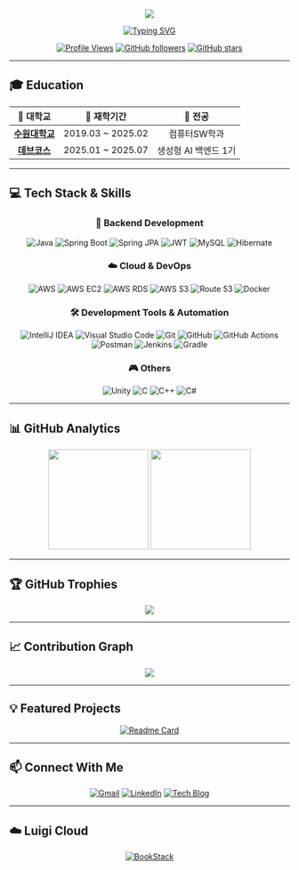 <div align="center">
  <img src="https://capsule-render.vercel.app/api?type=waving&color=0:E34C26,10:DA5B0B,30:C6538C,75:3572A5,100:A371F7&height=200&section=header&text=It's%20Me!%20Luigi!&fontSize=45&fontAlignY=40&animation=twinkling&fontColor=ffffff&desc=Backend%20Developer%20&descAlignY=65&descAlign=50" />
</div>

<div align="center">
  
  [![Typing SVG](https://readme-typing-svg.herokuapp.com?font=Fira+Code&size=22&duration=3000&pause=1000&color=A371F7&center=true&vCenter=true&multiline=true&width=700&height=100&lines=Welcome+to+my+GitHub+Profile!+👋;Always+learning+and+growing+🚀)](https://git.io/typing-svg)

  [![Profile Views](https://komarev.com/ghpvc/?username=kjyy08&color=blueviolet&style=flat-square&label=Profile+Views)](https://github.com/kjyy08)
  [![GitHub followers](https://img.shields.io/github/followers/kjyy08?style=social)](https://github.com/kjyy08?tab=followers)
  [![GitHub stars](https://img.shields.io/github/stars/kjyy08?style=social)](https://github.com/kjyy08?tab=repositories)
  
</div>

---

## 🎓 Education

<div align="center">
  
  |                          🏫 **대학교**                         |     📅 **재학기간**    |   🎯 **전공**   |
  | :---------------------------------------------------------: | :----------------: | :-----------: |
  | [**수원대학교**](https://www.suwon.ac.kr/index.html?menuno=1120) | 2019.03 ~ 2025.02 |    컴퓨터SW학과    |
  |            [**데브코스**](https://programmers.co.kr/)           | 2025.01 ~ 2025.07 | 생성형 AI 백엔드 1기 |
  
</div>

---

## 💻 Tech Stack & Skills

<div align="center">

### 🧠 Backend Development
![Java](https://img.shields.io/badge/Java-ED8B00?style=for-the-badge&logo=openjdk&logoColor=white)
![Spring Boot](https://img.shields.io/badge/Spring_Boot-6DB33F?style=for-the-badge&logo=spring-boot&logoColor=white)
![Spring JPA](https://img.shields.io/badge/Spring_JPA-6DB33F?style=for-the-badge&logo=spring&logoColor=white)
![JWT](https://img.shields.io/badge/JWT-000000?style=for-the-badge&logo=JSON%20web%20tokens&logoColor=white)
![MySQL](https://img.shields.io/badge/MySQL-4479A1?style=for-the-badge&logo=mysql&logoColor=white)
![Hibernate](https://img.shields.io/badge/Hibernate-59666C?style=for-the-badge&logo=Hibernate&logoColor=white)

### ☁️ Cloud & DevOps
![AWS](https://img.shields.io/badge/Amazon_AWS-FF9900?style=for-the-badge&logo=amazonaws&logoColor=white)
![AWS EC2](https://img.shields.io/badge/AWS_EC2-FF9900?style=for-the-badge&logo=amazonec2&logoColor=white)
![AWS RDS](https://img.shields.io/badge/AWS_RDS-527FFF?style=for-the-badge&logo=amazonrds&logoColor=white)
![AWS S3](https://img.shields.io/badge/AWS_S3-569A31?style=for-the-badge&logo=amazons3&logoColor=white)
![Route 53](https://img.shields.io/badge/Route_53-8C4FFF?style=for-the-badge&logo=amazonroute53&logoColor=white)
![Docker](https://img.shields.io/badge/Docker-2496ED?style=for-the-badge&logo=docker&logoColor=white)

### 🛠 Development Tools & Automation
![IntelliJ IDEA](https://img.shields.io/badge/IntelliJ_IDEA-000000.svg?style=for-the-badge&logo=intellij-idea&logoColor=white)
![Visual Studio Code](https://img.shields.io/badge/VS_Code-0078D4?style=for-the-badge&logo=visual%20studio%20code&logoColor=white)
![Git](https://img.shields.io/badge/Git-F05032?style=for-the-badge&logo=git&logoColor=white)
![GitHub](https://img.shields.io/badge/GitHub-100000?style=for-the-badge&logo=github&logoColor=white)
![GitHub Actions](https://img.shields.io/badge/GitHub_Actions-2088FF?style=for-the-badge&logo=github-actions&logoColor=white)
![Postman](https://img.shields.io/badge/Postman-FF6C37?style=for-the-badge&logo=postman&logoColor=white)
![Jenkins](https://img.shields.io/badge/Jenkins-D24939?style=for-the-badge&logo=Jenkins&logoColor=white)
![Gradle](https://img.shields.io/badge/Gradle-02303A.svg?style=for-the-badge&logo=Gradle&logoColor=white)

### 🎮 Others
![Unity](https://img.shields.io/badge/Unity-000000?style=for-the-badge&logo=unity&logoColor=white)
![C](https://img.shields.io/badge/C-00599C?style=for-the-badge&logo=c&logoColor=white)
![C++](https://img.shields.io/badge/C++-00599C?style=for-the-badge&logo=c%2B%2B&logoColor=white)
![C#](https://img.shields.io/badge/C%23-239120?style=for-the-badge&logo=csharp&logoColor=white)

</div>

---

## 📊 GitHub Analytics

<div align="center">
  <img height="180em" src="https://github-readme-stats.vercel.app/api?username=kjyy08&show_icons=true&theme=tokyonight&include_all_commits=true&count_private=true&hide_border=true&bg_color=0d1117&title_color=58a6ff&text_color=c9d1d9&icon_color=79c0ff"/>
  <img height="180em" src="https://github-readme-stats.vercel.app/api/top-langs/?username=kjyy08&layout=compact&theme=tokyonight&hide_border=true&bg_color=0d1117&title_color=58a6ff&text_color=c9d1d9"/>
</div>

---

## 🏆 GitHub Trophies
<div align="center">
  <img src="https://github-profile-trophy.vercel.app/?username=kjyy08&theme=tokyonight&no-frame=true&no-bg=true&row=1&column=7" />
</div>

---

## 📈 Contribution Graph
<div align="center">
  <img src="https://github-readme-activity-graph.vercel.app/graph?username=kjyy08&theme=tokyo-night&bg_color=0d1117&color=79c0ff&line=58a6ff&point=c9d1d9&area=true&hide_border=true" />
</div>

---

## 💡 Featured Projects

<div align="center">
  
  [![Readme Card](https://github-readme-stats.vercel.app/api/pin/?username=kjyy08&repo=AIBE1-FinalProject-Team01-BE&theme=tokyonight&hide_border=true&bg_color=0d1117&title_color=58a6ff&text_color=c9d1d9&icon_color=79c0ff)](https://github.com/kjyy08/AIBE1-FinalProject-Team01-BE)
  
</div>

---

## 📫 Connect With Me

<div align="center">
  
  [![Gmail](https://img.shields.io/badge/Gmail-D14836?style=for-the-badge&logo=gmail&logoColor=white)](mailto:kjyy08@gmail.com)
  [![LinkedIn](https://img.shields.io/badge/LinkedIn-0077B5?style=for-the-badge&logo=linkedin&logoColor=white)](https://linkedin.com/in/kjyy08)
  [![Tech Blog](https://img.shields.io/badge/Tech_Blog-FF5722?style=for-the-badge&logo=blogger&logoColor=white)](https://velog.io/@kjyy08)
  
</div>

---

## ☁️ Luigi Cloud

<div align="center">
  
  [![BookStack](https://img.shields.io/badge/Wiki-blue?style=for-the-badge&logo=bookstack&logoColor=white)](https://wiki.luigi99.cloud/)
  
</div>
